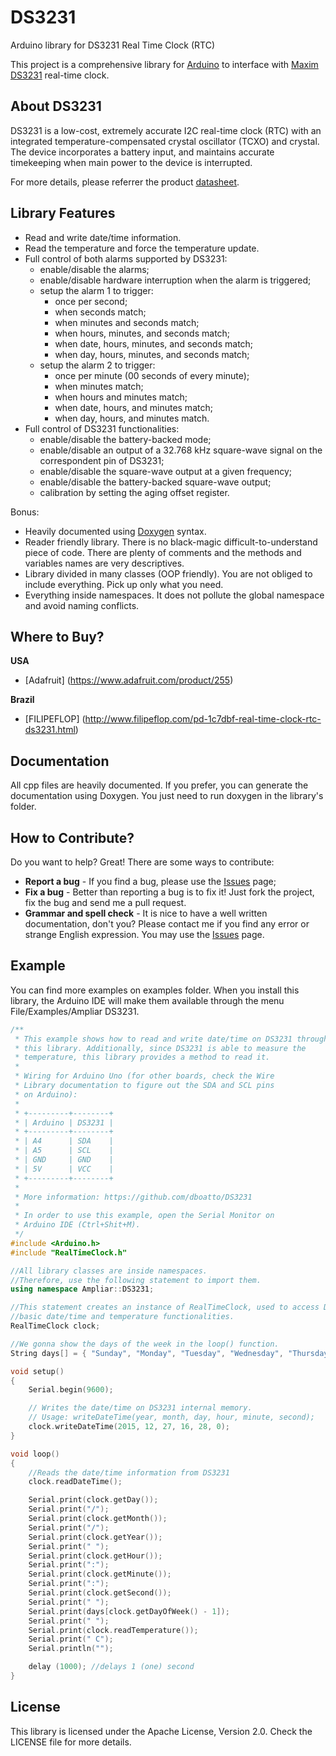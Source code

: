 # DS3231

Arduino library for DS3231 Real Time Clock (RTC)

This project is a comprehensive library for [Arduino](http://arduino.cc) to interface with
[Maxim DS3231](https://www.maximintegrated.com/en/products/digital/real-time-clocks/DS3231.html) real-time clock.

## About DS3231

DS3231 is a low-cost, extremely accurate I2C real-time clock (RTC) with an integrated temperature-compensated
crystal oscillator (TCXO) and crystal. The device incorporates a battery input, and maintains accurate timekeeping when
main power to the device is interrupted.

For more details, please referrer the product [datasheet](https://datasheets.maximintegrated.com/en/ds/DS3231.pdf).

## Library Features

* Read and write date/time information.
* Read the temperature and force the temperature update.
* Full control of both alarms supported by DS3231:
    * enable/disable the alarms;
    * enable/disable hardware interruption when the alarm is triggered;
    * setup the alarm 1 to trigger:
        * once per second;
        * when seconds match;
        * when minutes and seconds match;
        * when hours, minutes, and seconds match;
        * when date, hours, minutes, and seconds match;
        * when day, hours, minutes, and seconds match;
    * setup the alarm 2 to trigger:
        * once per minute (00 seconds of every minute);
        * when minutes match;
        * when hours and minutes match;
        * when date, hours, and minutes match;
        * when day, hours, and minutes match.
* Full control of DS3231 functionalities:
    * enable/disable the battery-backed mode;
    * enable/disable an output of a 32.768 kHz square-wave signal on the correspondent pin of DS3231;
    * enable/disable the square-wave output at a given frequency;
    * enable/disable the battery-backed square-wave output;
    * calibration by setting the aging offset register.

Bonus:

* Heavily documented using [Doxygen](www.doxygen.org/) syntax.
* Reader friendly library. There is no black-magic difficult-to-understand piece of code. There are plenty of comments
  and the methods and variables names are very descriptives.
* Library divided in many classes (OOP friendly). You are not obliged to include everything. Pick up only what you
  need.
* Everything inside namespaces. It does not pollute the global namespace and avoid naming conflicts.

## Where to Buy?

**USA**
* [Adafruit] (https://www.adafruit.com/product/255)

**Brazil**
* [FILIPEFLOP] (http://www.filipeflop.com/pd-1c7dbf-real-time-clock-rtc-ds3231.html)

## Documentation

All cpp files are heavily documented. If you prefer, you can generate the documentation using Doxygen. You just need to
run doxygen in the library's folder.

## How to Contribute?

Do you want to help? Great! There are some ways to contribute:

* **Report a bug** - If you find a bug, please use the [Issues](https://github.com/dboatto/DS3231/issues) page;
* **Fix a bug** - Better than reporting a bug is to fix it! Just fork the project, fix the bug and send me a pull
  request.
* **Grammar and spell check** - It is nice to have a well written documentation, don't you? Please contact me if you
  find any error or strange English expression. You may use the [Issues](https://github.com/dboatto/DS3231/issues)
  page.

## Example

You can find more examples on examples folder. When you install this library, the Arduino IDE will make them available
through the menu File/Examples/Ampliar DS3231.

```c++
/**
 * This example shows how to read and write date/time on DS3231 through
 * this library. Additionally, since DS3231 is able to measure the
 * temperature, this library provides a method to read it.
 *
 * Wiring for Arduino Uno (for other boards, check the Wire
 * Library documentation to figure out the SDA and SCL pins
 * on Arduino):
 *
 * +---------+--------+
 * | Arduino | DS3231 |
 * +---------+--------+
 * | A4      | SDA    |
 * | A5      | SCL    |
 * | GND     | GND    |
 * | 5V      | VCC    |
 * +---------+--------+
 *
 * More information: https://github.com/dboatto/DS3231
 *
 * In order to use this example, open the Serial Monitor on
 * Arduino IDE (Ctrl+Shit+M).
 */
#include <Arduino.h>
#include "RealTimeClock.h"

//All library classes are inside namespaces.
//Therefore, use the following statement to import them.
using namespace Ampliar::DS3231;

//This statement creates an instance of RealTimeClock, used to access DS3231
//basic date/time and temperature functionalities.
RealTimeClock clock;

//We gonna show the days of the week in the loop() function.
String days[] = { "Sunday", "Monday", "Tuesday", "Wednesday", "Thursday", "Friday", "Saturday" };

void setup()
{
    Serial.begin(9600);

    // Writes the date/time on DS3231 internal memory.
    // Usage: writeDateTime(year, month, day, hour, minute, second);
    clock.writeDateTime(2015, 12, 27, 16, 28, 0);
}

void loop()
{
    //Reads the date/time information from DS3231
    clock.readDateTime();

    Serial.print(clock.getDay());
    Serial.print("/");
    Serial.print(clock.getMonth());
    Serial.print("/");
    Serial.print(clock.getYear());
    Serial.print(" ");
    Serial.print(clock.getHour());
    Serial.print(":");
    Serial.print(clock.getMinute());
    Serial.print(":");
    Serial.print(clock.getSecond());
    Serial.print(" ");
    Serial.print(days[clock.getDayOfWeek() - 1]);
    Serial.print(" ");
    Serial.print(clock.readTemperature());
    Serial.print(" C");
    Serial.println("");

    delay (1000); //delays 1 (one) second
}
```

## License

This library is licensed under the Apache License, Version 2.0. Check the LICENSE file for more details.
